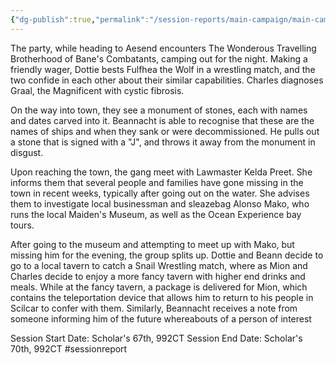 ```yaml
---
{"dg-publish":true,"permalink":"/session-reports/main-campaign/main-campaign-session-2/"}
---
```



The party, while heading to Aesend encounters The Wonderous Travelling Brotherhood of Bane's Combatants, camping out for the night. Making a friendly wager, Dottie bests Fulfhea the Wolf in a wrestling match, and the two confide in each other about their similar capabilities. Charles diagnoses Graal, the Magnificent with cystic fibrosis.

On the way into town, they see a monument of stones, each with names and dates carved into it. Beannacht is able to recognise that these are the names of ships and when they sank or were decommissioned. He pulls out a stone that is signed with a "J", and throws it away from the monument in disgust.

Upon reaching the town, the gang meet with Lawmaster Kelda Preet. She informs them that several people and families have gone missing in the town in recent weeks, typically after going out on the water. She advises them to investigate local businessman and sleazebag Alonso Mako, who runs the local Maiden's Museum, as well as the Ocean Experience bay tours.

After going to the museum and attempting to meet up with Mako, but missing him for the evening, the group splits up. Dottie and Beann decide to go to a local tavern to catch a Snail Wrestling match, where as Mion and Charles decide to enjoy a more fancy tavern with higher end drinks and meals. While at the fancy tavern, a package is delivered for Mion, which contains the teleportation device that allows him to return to his people in Scilcar to confer with them. Similarly, Beannacht receives a note from someone informing him of the future whereabouts of a person of interest

Session Start Date: Scholar's 67th, 992CT
Session End Date: Scholar's 70th, 992CT
#sessionreport 